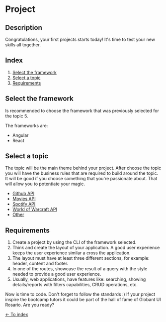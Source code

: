 # Project 

## Description
Congratulations, your first projects starts today! It's time to test your new skills all together.

## Index

1. [Select the framework](#select-the-framework)
2. [Select a topic](#select-a-topic)
3. [Requirements](#requirements)

## Select the framework

Is recommended to choose the framework that was previously selected for the topic 5.

The frameworks are:

- Angular
- React

## Select a topic

The topic will be the main theme behind your project. After choose the topic you will have the business rules that are required to build around the topic.
It will be good if you choose something that you're passionate about. That will allow you to potentiate your magic.

- [Github API](https://developer.github.com/v3/)
- [Movies API](http://www.omdbapi.com/)
- [Spotify API](https://developer.spotify.com)
- [World of Warcraft API](https://develop.battle.net/)
- [Other](https://github.com/public-apis/public-apis)

## Requirements

1. Create a project by using the CLI of the framework selected.
2. Think and create the layout of your application. A good user experience keeps the user experience similar a cross the application. 
3. The layout must have at least three different sections, for example: header, content and footer. 
4. In one of the routes, showcase the result of a query with the style needed to provide a good user experience.
5. Usually, web applications, have features like: searching, showing details/reports with filters capabilities, CRUD operations, etc.

Now is time to code. Don't forget to follow the standards :) If your project inspire the bootcamp tutors it could be part of the hall of fame of Globant UI Rosario. Are you ready?

[<- To index](../README.md#title)
